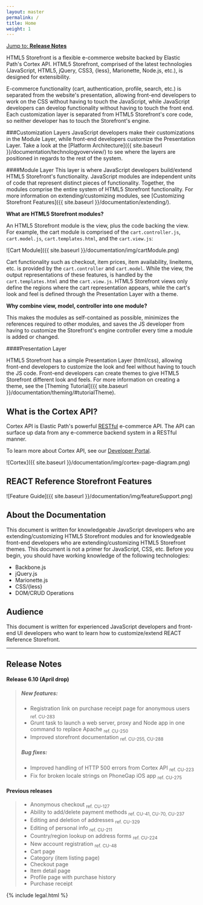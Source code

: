 ```yaml
---
layout: master
permalink: /
title: Home
weight: 1
---
```


[Jump to: **Release Notes**](#release-notes)

HTML5 Storefront is a flexible e-commerce website backed by Elastic Path's Cortex API.
HTML5 Storefront, comprised of the latest technologies (JavaScript, HTML5, jQuery, CSS3, {less}, Marionette, Node.js, etc.), is designed for extensibility.

E-commerce functionality (cart, authentication, profile, search, etc.) is separated from the website's presentation, allowing
front-end developers to work on the CSS without having to touch the JavaScript, while JavaScript developers can develop
functionality without having to touch the front end. Each customization layer is separated from HTML5 Storefront's core code, so
neither developer has to touch the Storefront's engine.

###Customization Layers
JavaScript developers make their customizations in the Module Layer, while front-end developers customize the Presentation Layer.
Take a look at the [Platform Architecture]({{ site.baseurl }}/documentation/technologyoverview/) to see where the layers are positioned in regards to the rest of the system.

####Module Layer
This layer is where JavaScript developers build/extend HTML5 Storefront's functionality.
JavaScript modules are independent units of code that represent distinct pieces of functionality.
Together, the modules comprise the entire system of HTML5 Storefront functionality.
For more information on extending/customizing modules, see [Customizing Storefront Features]({{ site.baseurl }}/documentation/extending/).

**What are HTML5 Storefront modules?**

An HTML5 Storefront module is the view, plus the code backing the view. For example, the cart module is
comprised of the `cart.controller.js`, `cart.model.js`, `cart.templates.html`, and the `cart.view.js`:

![Cart Module]({{ site.baseurl }}/documentation/img/cartModule.png)

Cart functionality such as checkout, item prices, item availability, lineitems, etc. is provided by the `cart.controller` and `cart.model`.
While the view, the output representations of these features, is handled by the `cart.templates.html` and the `cart.view.js`.
HTML5 Storefront views only define the regions where the cart representation appears, while the cart's look and feel is defined through the Presentation Layer with a theme.


**Why combine view, model, controller into one module?**

This makes the modules as self-contained as possible, minimizes the references required to other modules, and saves the JS developer from having to customize the
Storefront's engine controller every time a module is added or changed.

####Presentation Layer

HTML5 Storefront has a simple Presentation Layer (html/css), allowing front-end developers to customize the look and feel without having to touch the JS code.
Front-end developers can create themes to give HTML5 Storefront different look and feels. For more information on creating a theme, see the [Theming Tutorial]({{ site.baseurl }}/documentation/theming/#tutorialTheme).




What is the Cortex API?
-------------------
Cortex API is Elastic Path's powerful [RESTful](http://en.wikipedia.org/wiki/Representational_state_transfer) e-commerce API.
The API can surface up data from any e-commerce backend system in a RESTful manner.

To learn more about Cortex API, see our [Developer Portal](http://touchpoint-developers.elasticpath.com/).

![Cortex]({{ site.baseurl }}/documentation/img/cortex-page-diagram.png)


REACT Reference Storefront Features
---------------------
![Feature Guide]({{ site.baseurl }}/documentation/img/featureSupport.png)


About the Documentation
---------------------
This document is written for knowledgeable JavaScript developers who are extending/customizing HTML5 Storefront modules and
for knowledgeable front-end developers who are extending/customizing HTML5 Storefront themes. This document is not a primer for JavaScript, CSS, etc. Before you begin, you should have working knowledge of the following technologies:

* Backbone.js
* jQuery.js
* Marionette.js
* CSS/{less}
* DOM/CRUD Operations

Audience
---------------------
This document is written for experienced JavaScript developers and front-end UI developers who want to learn how to customize/extend REACT Reference Storefront.

* * *

## <a name="release-notes"> </a>Release Notes
#### Release 6.10 (April drop)
>##### New features:
>  + Registration link on purchase receipt page for anonymous users <sub>ref. CU-283</sub>
>  + Grunt task to launch a web server, proxy and Node app in one command to replace Apache <sub>ref. CU-250</sub>
>  + Improved storefront documentation <sub>ref. CU-255, CU-288</sub>
>
>##### Bug fixes:
>  + Improved handling of HTTP 500 errors from Cortex API <sub>ref. CU-223</sub>
>  + Fix for broken locale strings on PhoneGap iOS app <sub>ref. CU-275</sub>
#### Previous releases
>  + Anonymous checkout <sub>ref. CU-127</sub>
>  + Ability to add/delete payment methods <sub>ref. CU-41, CU-70, CU-237</sub>
>  + Editing and deletion of addresses <sub>ref. CU-329</sub>
>  + Editing of personal info <sub>ref. CU-211</sub>
>  + Country/region lookup on address forms <sub>ref. CU-224</sub>
>  + New account registration <sub>ref. CU-48</sub>
>  + Cart page
>  + Category (item listing page)
>  + Checkout page
>  + Item detail page
>  + Profile page with purchase history
>  + Purchase receipt

{% include legal.html %}
